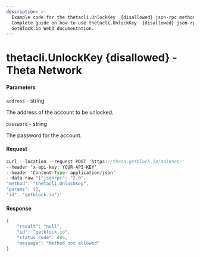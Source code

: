 ```yaml
---
description: >-
  Example code for the thetacli.UnlockKey  {disallowed} json-rpc method.
  Сomplete guide on how to use thetacli.UnlockKey  {disallowed} json-rpc in
  GetBlock.io Web3 documentation.
---
```


# thetacli.UnlockKey {disallowed} - Theta Network

#### Parameters

`address` - string

The address of the account to be unlocked.

`password` - string

The password for the account.

#### Request

```java
curl --location --request POST 'https://theta.getblock.io/mainnet/' 
--header 'x-api-key: YOUR-API-KEY' 
--header 'Content-Type: application/json' 
--data-raw '{"jsonrpc": "2.0",
"method": "thetacli.UnlockKey",
"params": {},
"id": "getblock.io"}'
```

#### Response

```java
{
    "result": "null",
    "id": "getblock.io",
    "status_code": 405,
    "message": "Method not allowed"
}
```
